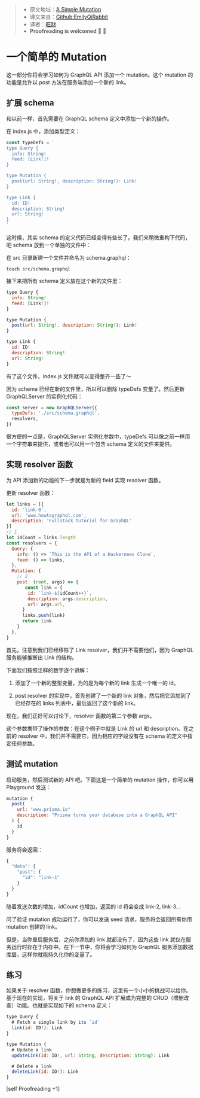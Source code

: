 > * 原文地址：[A Simple Mutation](https://www.howtographql.com/graphql-js/3-a-simple-mutation/)
> * 译文来自：[Github:EmilyQiRabbit](https://github.com/EmilyQiRabbit/GraphQLTranslation)
> * 译者：[旺财](https://github.com/EmilyQiRabbit)
> * **Proofreading is welcomed** 🙋 🎉

# 一个简单的 Mutation

这一部分你将会学习如何为 GraphQL API 添加一个 mutation。这个 mutation 的功能是允许以 post 方法在服务端添加一个新的 link。

## 扩展 schema

和以前一样，首先需要在 GraphQL schema 定义中添加一个新的操作。

在 index.js 中，添加类型定义：

```js
const typeDefs = `
type Query {
  info: String!
  feed: [Link!]!
}

type Mutation {
  post(url: String!, description: String!): Link!
}

type Link {
  id: ID!
  description: String!
  url: String!
}
`
```

这时候，其实 schema 的定义代码已经变得有些长了。我们来稍微重构下代码，吧 schema 放到一个单独的文件中：

在 src 目录新建一个文件并命名为 schema.graphql：

```
touch src/schema.graphql
```

接下来把所有 schema 定义放在这个新的文件里：

```js
type Query {
  info: String!
  feed: [Link!]!
}

type Mutation {
  post(url: String!, description: String!): Link!
}

type Link {
  id: ID!
  description: String!
  url: String!
}
```

有了这个文件，index.js 文件就可以变得整齐一些了～

因为 schema 已经在新的文件里，所以可以删除 typeDefs 变量了。然后更新 GraphQLServer 的实例化代码：

```js
const server = new GraphQLServer({
  typeDefs: './src/schema.graphql',
  resolvers,
})
```

很方便的一点是，GraphQLServer 实例化参数中，typeDefs 可以像之前一样用一个字符串来提供，或者也可以用一个包含 schema 定义的文件来提供。

## 实现 resolver 函数

为 API 添加新的功能的下一步就是为新的 field 实现 resolver 函数。

更新 resolver 函数：

```js
let links = [{
  id: 'link-0',
  url: 'www.howtographql.com',
  description: 'Fullstack tutorial for GraphQL'
}]
// 1
let idCount = links.length
const resolvers = {
  Query: {
    info: () => `This is the API of a Hackernews Clone`,
    feed: () => links,
  },
  Mutation: {
    // 2
    post: (root, args) => {
       const link = {
        id: `link-${idCount++}`,
        description: args.description,
        url: args.url,
      }
      links.push(link)
      return link
    }
  },
}
```

首先，注意到我们已经移除了 Link resolver，我们并不需要他们，因为 GraphQL 服务能够推断出 Link 的结构。

下面我们按照注释的数字逐个讲解：

1. 添加了一个新的整型变量，为的是为每个新的 link 生成一个唯一的 id。

2. post resolver 的实现中，首先创建了一个新的 link 对象，然后把它添加到了已经存在的 links 列表中，最后返回了这个新的 link。

现在，我们正好可以讨论下，resolver 函数的第二个参数 args。

这个参数携带了操作的参数：在这个例子中就是 Link 的 url 和 description。在之前的 resolver 中，我们并不需要它，因为相应的字段没有在 schema 的定义中指定任何参数。

## 测试 mutation

启动服务，然后测试新的 API 吧。下面这是一个简单的 mutation 操作，你可以用 Playground 发送：

```js
mutation {
  post(
    url: "www.prisma.io"
    description: "Prisma turns your database into a GraphQL API"
  ) {
    id
  }
}
```

服务将会返回：

```js
{
  "data": {
    "post": {
      "id": "link-1"
    }
  }
}
```

随着发送次数的增加，idCount 也增加，返回的 id 将会变成 link-2, link-3...

问了验证 mutation 成功运行了，你可以发送 seed 请求，服务将会返回所有你用 mutation 创建的 link。

但是，当你重启服务后，之前你添加的 link 就都没有了，因为这些 link 就仅在服务运行时存在于内存中。在下一节中，你将会学习如何为 GraphQL 服务添加数据库层，这样你就能持久化你的变量了。

## 练习

如果关于 resolver 函数，你想做更多的练习，这里有一个小小的挑战可以给你。基于现在的实现，将关于 link 的 GraphQL API 扩展成为完整的 CRUD（增删改查）功能。也就是实现如下的 schema 定义：

```js
type Query {
  # Fetch a single link by its `id`
  link(id: ID!): Link
}

type Mutation {
  # Update a link
  updateLink(id: ID!, url: String, description: String): Link

  # Delete a link
  deleteLink(id: ID!): Link
}
```

[self Proofreading +1]
